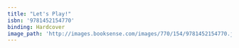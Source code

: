 ```yaml
---
title: "Let's Play!"
isbn: '9781452154770'
binding: Hardcover
image_path: 'http://images.booksense.com/images/770/154/9781452154770.jpg'
---
```



